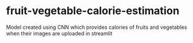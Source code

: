 # fruit-vegetable-calorie-estimation
Model created using CNN which provides calories of fruits and vegetables when their images are uploaded in streamlit
